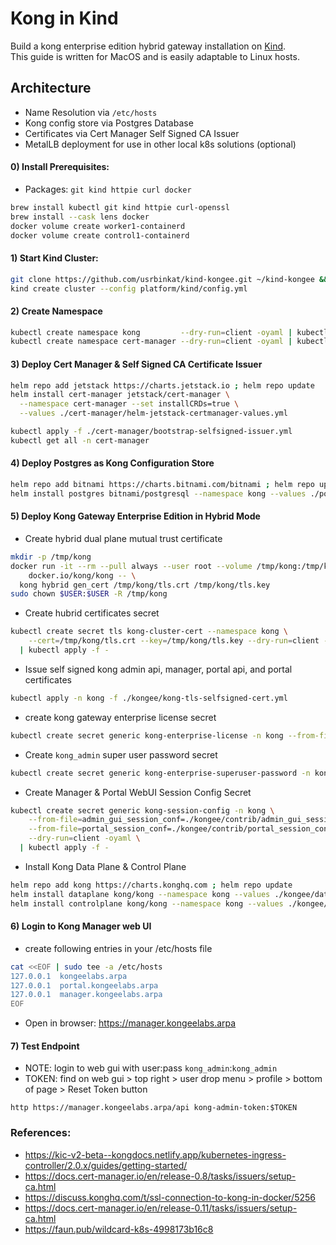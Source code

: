 # Kong in Kind
Build a kong enterprise edition hybrid gateway installation on [Kind](https://kind.sigs.k8s.io).    
This guide is written for MacOS and is easily adaptable to Linux hosts.    

## Architecture
  - Name Resolution via `/etc/hosts`    
  - Kong config store via Postgres Database    
  - Certificates via Cert Manager Self Signed CA Issuer   
  - MetalLB deployment for use in other local k8s solutions (optional)
    
#### 0) Install Prerequisites:
  - Packages: `git kind httpie curl docker`    
    
```sh
brew install kubectl git kind httpie curl-openssl
brew install --cask lens docker
docker volume create worker1-containerd
docker volume create control1-containerd
```
    
#### 1) Start Kind Cluster:
```sh
git clone https://github.com/usrbinkat/kind-kongee.git ~/kind-kongee && cd ~/kind-kongee
kind create cluster --config platform/kind/config.yml
```

#### 2) Create Namespace
```sh
kubectl create namespace kong         --dry-run=client -oyaml | kubectl apply -f -
kubectl create namespace cert-manager --dry-run=client -oyaml | kubectl apply -f -
```
    
#### 3) Deploy Cert Manager & Self Signed CA Certificate Issuer
```sh
helm repo add jetstack https://charts.jetstack.io ; helm repo update
helm install cert-manager jetstack/cert-manager \
  --namespace cert-manager --set installCRDs=true \
  --values ./cert-manager/helm-jetstack-certmanager-values.yml
```
```sh
kubectl apply -f ./cert-manager/bootstrap-selfsigned-issuer.yml
kubectl get all -n cert-manager
```
    
#### 4) Deploy Postgres as Kong Configuration Store
```sh
helm repo add bitnami https://charts.bitnami.com/bitnami ; helm repo update
helm install postgres bitnami/postgresql --namespace kong --values ./postgres/values.yml
```
    
#### 5) Deploy Kong Gateway Enterprise Edition in Hybrid Mode
  - Create hybrid dual plane mutual trust certificate
```sh
mkdir -p /tmp/kong
docker run -it --rm --pull always --user root --volume /tmp/kong:/tmp/kong:z \
    docker.io/kong/kong -- \
  kong hybrid gen_cert /tmp/kong/tls.crt /tmp/kong/tls.key
sudo chown $USER:$USER -R /tmp/kong
```
  - Create hubrid certificates secret
```sh
kubectl create secret tls kong-cluster-cert --namespace kong \
    --cert=/tmp/kong/tls.crt --key=/tmp/kong/tls.key --dry-run=client -oyaml \
  | kubectl apply -f -
```
  - Issue self signed kong admin api, manager, portal api, and portal certificates
```sh
kubectl apply -n kong -f ./kongee/kong-tls-selfsigned-cert.yml
```
  - create kong gateway enterprise license secret
```sh
kubectl create secret generic kong-enterprise-license -n kong --from-file=license=${HOME}/.kong-license-data/license.json --dry-run=client -oyaml | kubectl apply -n kong -f -
```
  - Create `kong_admin` super user password secret
```sh
kubectl create secret generic kong-enterprise-superuser-password -n kong --from-literal=password='kong_admin' --dry-run=client -oyaml | kubectl apply -n kong -f -
```
  - Create Manager & Portal WebUI Session Config Secret
```sh
kubectl create secret generic kong-session-config -n kong \
    --from-file=admin_gui_session_conf=./kongee/contrib/admin_gui_session_conf \
    --from-file=portal_session_conf=./kongee/contrib/portal_session_conf \
    --dry-run=client -oyaml \
  | kubectl apply -f -
```
  - Install Kong Data Plane & Control Plane
```sh
helm repo add kong https://charts.konghq.com ; helm repo update
helm install dataplane kong/kong --namespace kong --values ./kongee/dataplane.yml --set ingressController.installCRDs=false
helm install controlplane kong/kong --namespace kong --values ./kongee/controlplane.yml --set ingressController.installCRDs=false
```
    
#### 6) Login to Kong Manager web UI
  - create following entries in your /etc/hosts file    
```sh
cat <<EOF | sudo tee -a /etc/hosts
127.0.0.1  kongeelabs.arpa
127.0.0.1  portal.kongeelabs.arpa
127.0.0.1  manager.kongeelabs.arpa
EOF
```
  - Open in browser: https://manager.kongeelabs.arpa    
    
#### 7) Test Endpoint
  - NOTE: login to web gui with user:pass `kong_admin`:`kong_admin`
  - TOKEN: find on web gui > top right > user drop menu > profile > bottom of page > Reset Token button
```
http https://manager.kongeelabs.arpa/api kong-admin-token:$TOKEN
```
    
### References:
  - https://kic-v2-beta--kongdocs.netlify.app/kubernetes-ingress-controller/2.0.x/guides/getting-started/    
  - https://docs.cert-manager.io/en/release-0.8/tasks/issuers/setup-ca.html    
  - https://discuss.konghq.com/t/ssl-connection-to-kong-in-docker/5256    
  - https://docs.cert-manager.io/en/release-0.11/tasks/issuers/setup-ca.html    
  - https://faun.pub/wildcard-k8s-4998173b16c8
